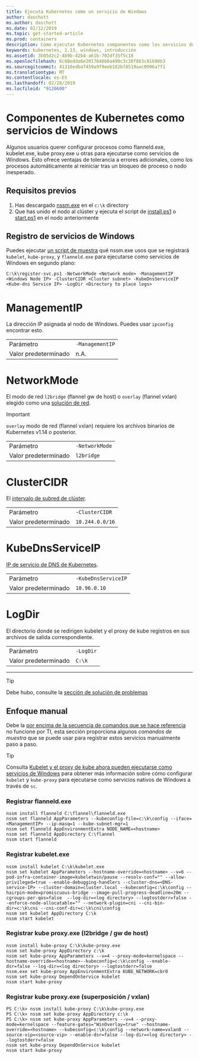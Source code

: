 ```yaml
---
title: Ejecuta Kubernetes como un servicio de Windows
author: daschott
ms.author: daschott
ms.date: 02/12/2019
ms.topic: get-started-article
ms.prod: containers
description: Cómo ejecutar Kubernetes componentes como los servicios de Windows.
keywords: kubernetes, 1.13, windows, introducción
ms.assetid: 3b05d2c2-4b9b-42b4-a61b-702df35f5c18
ms.openlocfilehash: 6c68edda6e2017640b0a490c3c30f063c81698b3
ms.sourcegitcommit: 41318edba7459a9f9eeb182bf8519aac0996a7f1
ms.translationtype: MT
ms.contentlocale: es-ES
ms.lasthandoff: 02/28/2019
ms.locfileid: "9120600"
---
```

# <a name="kubernetes-components-as-windows-services"></a>Componentes de Kubernetes como servicios de Windows 

Algunos usuarios querer configurar procesos como flanneld.exe, kubelet.exe, kube proxy.exe u otras para ejecutarse como servicios de Windows. Esto ofrece ventajas de tolerancia a errores adicionales, como los procesos automáticamente al reiniciar tras un bloqueo de proceso o nodo inesperado.


## <a name="prerequisites"></a>Requisitos previos
1. Has descargado [nssm.exe](https://nssm.cc/download) en el `c:\k` directory
2. Que has unido el nodo al clúster y ejecuta el script de [install.ps1](https://github.com/Microsoft/SDN/tree/master/Kubernetes/flannel/install.ps1) o [start.ps1](https://github.com/Microsoft/SDN/blob/master/Kubernetes/flannel/start.ps1) en el nodo anteriormente

## <a name="registering-windows-services"></a>Registro de servicios de Windows
Puedes ejecutar [un script de muestra](https://github.com/Microsoft/SDN/tree/master/Kubernetes/flannel/register-svc.ps1) qué nssm.exe usos que se registrará `kubelet`, `kube-proxy`, y `flanneld.exe` para ejecutarse como servicios de Windows en segundo plano:

```
C:\k\register-svc.ps1 -NetworkMode <Network mode> -ManagementIP <Windows Node IP> -ClusterCIDR <Cluster subnet> -KubeDnsServiceIP <Kube-dns Service IP> -LogDir <Directory to place logs>
```

# [<a name="managementip"></a>ManagementIP](#tab/ManagementIP)
La dirección IP asignada al nodo de Windows. Puedes usar `ipconfig` encontrar esto.

|  |  | 
|---------|---------|
|Parámetro     | `-ManagementIP`        |
|Valor predeterminado    | n.A.        |


# [<a name="networkmode"></a>NetworkMode](#tab/NetworkMode)
El modo de red `l2bridge` (flannel gw de host) o `overlay` (flannel vxlan) elegido como una [solución de red](./network-topologies.md).

> [!Important] 
> `overlay` modo de red (flannel vxlan) requiere los archivos binarios de Kubernetes v1.14 o posterior.

|  |  | 
|---------|---------|
|Parámetro     | `-NetworkMode`        |
|Valor predeterminado    | `l2bridge`        |


# [<a name="clustercidr"></a>ClusterCIDR](#tab/ClusterCIDR)
El [intervalo de subred de clúster](./getting-started-kubernetes-windows.md#cluster-subnet-def).

|  |  | 
|---------|---------|
|Parámetro     | `-ClusterCIDR`        |
|Valor predeterminado    | `10.244.0.0/16`        |


# [<a name="kubednsserviceip"></a>KubeDnsServiceIP](#tab/KubeDnsServiceIP)
[IP de servicio de DNS de Kubernetes](./getting-started-kubernetes-windows.md#kube-dns-def).

|  |  | 
|---------|---------|
|Parámetro     | `-KubeDnsServiceIP`        |
|Valor predeterminado    | `10.96.0.10`        |


# [<a name="logdir"></a>LogDir](#tab/LogDir)
El directorio donde se redirigen kubelet y el proxy de kube registros en sus archivos de salida correspondiente.

|  |  | 
|---------|---------|
|Parámetro     | `-LogDir`        |
|Valor predeterminado    | `C:\k`        |

---


> [!TIP] 
> Debe hubo, consulte la [sección de solución de problemas](./common-problems.md#i-have-problems-running-kubernetes-processes-as-windows-services)

## <a name="manual-approach"></a>Enfoque manual
Debe la [por encima de la secuencia de comandos que se hace referencia](#registering-windows-services) no funcione por TI, esta sección proporciona algunos *comandos de muestra* que se puede usar para registrar estos servicios manualmente paso a paso.

> [!TIP] 
> Consulta [Kubelet y el proxy de kube ahora pueden ejecutarse como servicios de Windows](https://kubernetes.io/docs/getting-started-guides/windows/#kubelet-and-kube-proxy-can-now-run-as-windows-services) para obtener más información sobre cómo configurar `kubelet` y `kube-proxy` para ejecutarse como servicios nativos de Windows a través de `sc`.

### <a name="register-flanneldexe"></a>Registrar flanneld.exe
```
nssm install flanneld C:\flannel\flanneld.exe
nssm set flanneld AppParameters --kubeconfig-file=c:\k\config --iface=<ManagementIP> --ip-masq=1 --kube-subnet-mgr=1
nssm set flanneld AppEnvironmentExtra NODE_NAME=<hostname>
nssm set flanneld AppDirectory C:\flannel
nssm start flanneld
```

### <a name="register-kubeletexe"></a>Registrar kubelet.exe
```
nssm install kubelet C:\k\kubelet.exe
nssm set kubelet AppParameters --hostname-override=<hostname> --v=6 --pod-infra-container-image=kubeletwin/pause --resolv-conf="" --allow-privileged=true --enable-debugging-handlers --cluster-dns=<DNS-service-IP> --cluster-domain=cluster.local --kubeconfig=c:\k\config --hairpin-mode=promiscuous-bridge --image-pull-progress-deadline=20m --cgroups-per-qos=false  --log-dir=<log directory> --logtostderr=false --enforce-node-allocatable="" --network-plugin=cni --cni-bin-dir=c:\k\cni --cni-conf-dir=c:\k\cni\config
nssm set kubelet AppDirectory C:\k
nssm start kubelet
```

### <a name="register-kube-proxyexe-l2bridge--host-gw"></a>Registrar kube proxy.exe (l2bridge / gw de host)
```
nssm install kube-proxy C:\k\kube-proxy.exe
nssm set kube-proxy AppDirectory c:\k
nssm set kube-proxy AppParameters --v=4 --proxy-mode=kernelspace --hostname-override=<hostname>--kubeconfig=c:\k\config --enable-dsr=false --log-dir=<log directory> --logtostderr=false
nssm.exe set kube-proxy AppEnvironmentExtra KUBE_NETWORK=cbr0
nssm set kube-proxy DependOnService kubelet
nssm start kube-proxy
```

### <a name="register-kube-proxyexe-overlay--vxlan"></a>Registrar kube proxy.exe (superposición / vxlan)
```
PS C:\k> nssm install kube-proxy C:\k\kube-proxy.exe
PS C:\k> nssm set kube-proxy AppDirectory c:\k
PS C:\k> nssm set kube-proxy AppParameters --v=4 --proxy-mode=kernelspace --feature-gates="WinOverlay=true" --hostname-override=<hostname> --kubeconfig=c:\k\config --network-name=vxlan0 --source-vip=<source-vip> --enable-dsr=false --log-dir=<log directory> --logtostderr=false
nssm set kube-proxy DependOnService kubelet
nssm start kube-proxy
```